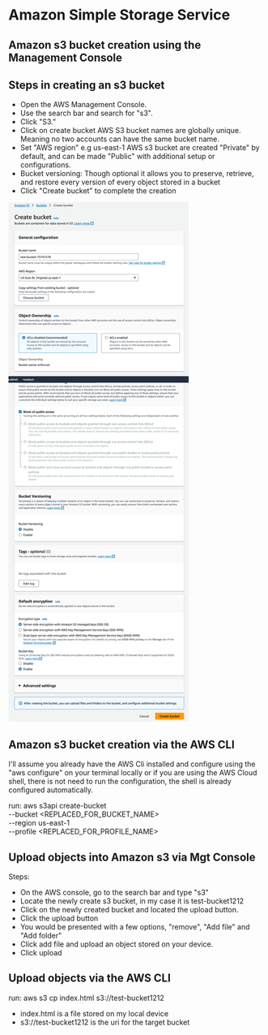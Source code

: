 # Amazon Simple Storage Service

## Amazon s3 bucket creation using the Management Console

## Steps in creating an s3 bucket
* Open the AWS Management Console.
* Use the search bar and search for "s3".
* Click "S3."
* Click on create bucket
AWS S3 bucket names are globally unique. Meaning no two accounts can have the same bucket name. 
* Set "AWS region" e.g us-east-1
AWS s3 bucket are created "Private" by default, and can be made "Public" with additional setup or configurations.
* Bucket versioning: Though optional it allows you to preserve, retrieve, and restore every version of every object stored in a bucket
* Click "Create bucket" to complete the creation

![create-s3-bucket](/level-five/images/Create-S3-bucket.png)


## Amazon s3 bucket creation via the AWS CLI
I'll assume you already have the AWS Cli installed and configure using the "aws configure" on your terminal locally or if you are using the AWS Cloud shell, there is not need to run the configuration, the shell is already configured automatically.

run:
aws s3api create-bucket \
--bucket <REPLACED_FOR_BUCKET_NAME> \
--region us-east-1 \
--profile <REPLACED_FOR_PROFILE_NAME>

## Upload objects into Amazon s3 via Mgt Console
Steps:
* On the AWS console, go to the search bar and type "s3"
* Locate the newly create s3 bucket, in my case it is test-bucket1212
* Click on the newly created bucket and located the upload button.
* Click the upload button
* You would be presented with a few options, "remove", "Add file" and "Add folder"
* Click add file and upload an object stored on your device.
* Click upload

## Upload objects via the AWS CLI
run:
aws s3 cp index.html s3://test-bucket1212
- index.html is a file stored on my local device
- s3://test-bucket1212 is the uri for the target bucket
